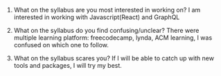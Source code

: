1. What on the syllabus are you most interested in working on?
   I am interested in working with Javascript(React) and GraphQL

2. What on the syllabus do you find confusing/unclear? 
   There were multiple learning platform: freecodecamp, lynda, ACM learning, I was confused on which one to follow.

3. What on the syllabus scares you?
   If I will be able to catch up with new tools and packages, I will try my best.
 
